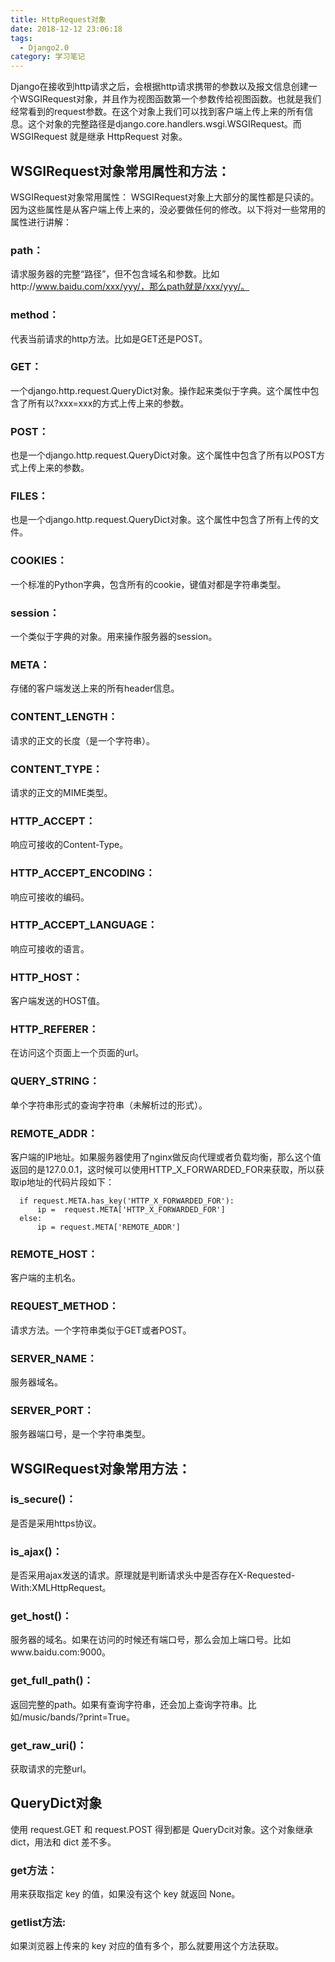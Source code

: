 ```yaml
---
title: HttpRequest对象
date: 2018-12-12 23:06:18
tags:
  - Django2.0
category: 学习笔记
---
```


Django在接收到http请求之后，会根据http请求携带的参数以及报文信息创建一个WSGIRequest对象，并且作为视图函数第一个参数传给视图函数。也就是我们经常看到的request参数。在这个对象上我们可以找到客户端上传上来的所有信息。这个对象的完整路径是django.core.handlers.wsgi.WSGIRequest。而 WSGIRequest 就是继承 HttpRequest 对象。
<!-- more -->

## WSGIRequest对象常用属性和方法：
  WSGIRequest对象常用属性：
  WSGIRequest对象上大部分的属性都是只读的。因为这些属性是从客户端上传上来的，没必要做任何的修改。以下将对一些常用的属性进行讲解：

### path：
请求服务器的完整“路径”，但不包含域名和参数。比如http://www.baidu.com/xxx/yyy/，那么path就是/xxx/yyy/。
### method：
代表当前请求的http方法。比如是GET还是POST。
### GET：
一个django.http.request.QueryDict对象。操作起来类似于字典。这个属性中包含了所有以?xxx=xxx的方式上传上来的参数。
### POST：
也是一个django.http.request.QueryDict对象。这个属性中包含了所有以POST方式上传上来的参数。
### FILES：
也是一个django.http.request.QueryDict对象。这个属性中包含了所有上传的文件。
### COOKIES：
一个标准的Python字典，包含所有的cookie，键值对都是字符串类型。
### session：
一个类似于字典的对象。用来操作服务器的session。
### META：
存储的客户端发送上来的所有header信息。
### CONTENT_LENGTH：
请求的正文的长度（是一个字符串）。
### CONTENT_TYPE：
请求的正文的MIME类型。
### HTTP_ACCEPT：
响应可接收的Content-Type。
### HTTP_ACCEPT_ENCODING：
响应可接收的编码。
### HTTP_ACCEPT_LANGUAGE： 
响应可接收的语言。
### HTTP_HOST：
客户端发送的HOST值。
### HTTP_REFERER：
在访问这个页面上一个页面的url。
### QUERY_STRING：
单个字符串形式的查询字符串（未解析过的形式）。
### REMOTE_ADDR：
客户端的IP地址。如果服务器使用了nginx做反向代理或者负载均衡，那么这个值返回的是127.0.0.1，这时候可以使用HTTP_X_FORWARDED_FOR来获取，所以获取ip地址的代码片段如下：
```
  if request.META.has_key('HTTP_X_FORWARDED_FOR'):  
      ip =  request.META['HTTP_X_FORWARDED_FOR']  
  else:  
      ip = request.META['REMOTE_ADDR']
```
### REMOTE_HOST：
客户端的主机名。
### REQUEST_METHOD：
请求方法。一个字符串类似于GET或者POST。
### SERVER_NAME：
服务器域名。
### SERVER_PORT：
服务器端口号，是一个字符串类型。


## WSGIRequest对象常用方法：
### is_secure()：
是否是采用https协议。
### is_ajax()：
是否采用ajax发送的请求。原理就是判断请求头中是否存在X-Requested-With:XMLHttpRequest。
### get_host()：
服务器的域名。如果在访问的时候还有端口号，那么会加上端口号。比如www.baidu.com:9000。
### get_full_path()：
返回完整的path。如果有查询字符串，还会加上查询字符串。比如/music/bands/?print=True。
### get_raw_uri()：
获取请求的完整url。


## QueryDict对象
  使用 request.GET 和 request.POST 得到都是 QueryDcit对象。这个对象继承 dict，用法和 dict 差不多。
### get方法：
   用来获取指定 key 的值，如果没有这个 key 就返回 None。
### getlist方法:
   如果浏览器上传来的 key 对应的值有多个，那么就要用这个方法获取。